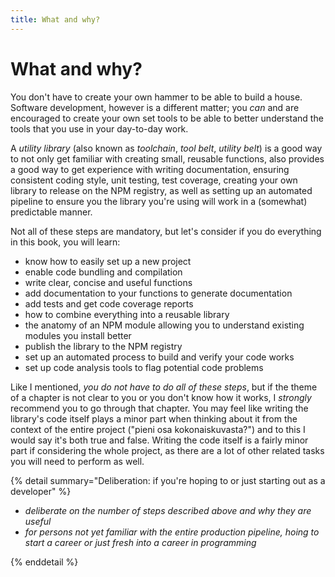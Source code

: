 ```yaml
---
title: What and why?
---
```


# What and why?

You don't have to create your own hammer to be able to build a house. Software development, however is a different matter; you _can_ and are encouraged to create your own set tools to be able to better understand the tools that you use in your day-to-day work.

A _utility library_ (also known as _toolchain_, _tool belt_, _utility belt_) is a good way to not only get familiar with creating small, reusable functions, also provides a good way to get experience with writing documentation, ensuring consistent coding style, unit testing, test coverage, creating your own library to release on the NPM registry, as well as setting up an automated pipeline to ensure you the library you're using will work in a (somewhat) predictable manner.

Not all of these steps are mandatory, but let's consider if you do everything in this book, you will learn:

- know how to easily set up a new project
- enable code bundling and compilation
- write clear, concise and useful functions
- add documentation to your functions to generate documentation
- add tests and get code coverage reports
- how to combine everything into a reusable library
- the anatomy of an NPM module allowing you to understand existing modules you install better
- publish the library to the NPM registry
- set up an automated process to build and verify your code works
- set up code analysis tools to flag potential code problems

Like I mentioned, _you do not have to do all of these steps_, but if the theme of a chapter is not clear to you or you don't know how it works, I _strongly_ recommend you to go through that chapter. You may feel like writing the library's code itself plays a minor part when thinking about it from the context of the entire project ("pieni osa kokonaiskuvasta?") and to this I would say it's both true and false. Writing the code itself is a fairly minor part if considering the whole project, as there are a lot of other related tasks you will need to perform as well.

{% detail summary="Deliberation: if you're hoping to or just starting out as a developer" %}

  - _deliberate on the number of steps described above and why they are useful_
  - _for persons not yet familiar with the entire production pipeline, hoing to start a career or just fresh into a career in programming_

{% enddetail %}
